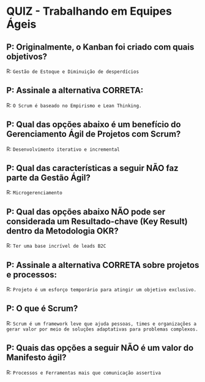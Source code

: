 # QUIZ - Trabalhando em Equipes Ágeis

## P: Originalmente, o Kanban foi criado com quais objetivos?

R: `Gestão de Estoque e Diminuição de desperdícios`

## P: Assinale a alternativa CORRETA:

R: `O Scrum é baseado no Empirismo e Lean Thinking.`

## P: Qual das opções abaixo é um benefício do Gerenciamento Ágil de Projetos com Scrum?

R: `Desenvolvimento iterativo e incremental`

## P: Qual das características a seguir NÃO faz parte da Gestão Ágil?

R: `Microgerenciamento`

## P: Qual das opções abaixo NÃO pode ser considerada um Resultado-chave (Key Result) dentro da Metodologia OKR?

R: `Ter uma base incrível de leads B2C`

## P: Assinale a alternativa CORRETA sobre projetos e processos:

R: `Projeto é um esforço temporário para atingir um objetivo exclusivo.`

## P: O que é Scrum?

R: `Scrum é um framework leve que ajuda pessoas, times e organizações a gerar valor por meio de soluções adaptativas para problemas complexos.`

## P: Quais das opções a seguir NÃO é um valor do Manifesto ágil?

R: `Processos e Ferramentas mais que comunicação assertiva`
